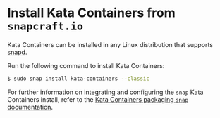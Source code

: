# Install Kata Containers from `snapcraft.io`

Kata Containers can be installed in any Linux distribution that supports
[snapd](https://docs.snapcraft.io/installing-snapd).

Run the following command to install Kata Containers:

   ```bash
   $ sudo snap install kata-containers --classic
   ```

For further information on integrating and configuring the `snap` Kata Containers install,
refer to the [Kata Containers packaging `snap` documentation](https://github.com/kata-containers/packaging/blob/master/snap/README.md#configure-kata-containers).
